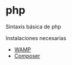 # php
Sintaxis básica de php

Instalaciones necesarias

- [WAMP](./intro/wamp.md)
- [Composer](./intro/composer.md)
